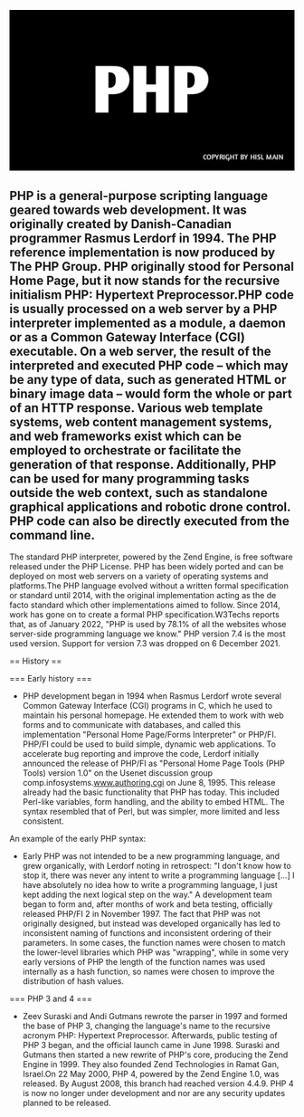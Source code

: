 ![PHP](https://github.com/hackersinsrilankaofc/NOTE-LAB/blob/main/Image/20230626_194740.jpg)

## PHP is a general-purpose scripting language geared towards web development. It was originally created by Danish-Canadian programmer Rasmus Lerdorf in 1994. The PHP reference implementation is now produced by The PHP Group. PHP originally stood for Personal Home Page, but it now stands for the recursive initialism PHP: Hypertext Preprocessor.PHP code is usually processed on a web server by a PHP interpreter implemented as a module, a daemon or as a Common Gateway Interface (CGI) executable.  On a web server, the result of the interpreted and executed PHP code –  which may be any type of data, such as generated HTML or binary image data –  would form the whole or part of an HTTP response.  Various web template systems, web content management systems, and web frameworks exist which can be employed to orchestrate or facilitate the generation of that response. Additionally, PHP can be used for many programming tasks outside the web context, such as standalone graphical applications and robotic drone control. PHP code can also be directly executed from the command line.
The standard PHP interpreter, powered by the Zend Engine, is free software released under the PHP License. PHP has been widely ported and can be deployed on most web servers on a variety of operating systems and platforms.The PHP language evolved without a written formal specification or standard until 2014, with the original implementation acting as the de facto standard which other implementations aimed to follow. Since 2014, work has gone on to create a formal PHP specification.W3Techs reports that, as of January 2022, "PHP is used by 78.1% of all the websites whose server-side programming language we know." PHP version 7.4 is the most used version. Support for version 7.3 was dropped on 6 December 2021.


== History ==


=== Early history ===
- PHP development began in 1994 when Rasmus Lerdorf wrote several Common Gateway Interface (CGI) programs in C, which he used to maintain his personal homepage. He extended them to work with web forms and to communicate with databases, and called this implementation "Personal Home Page/Forms Interpreter" or PHP/FI.
PHP/FI could be used to build simple, dynamic web applications. To accelerate bug reporting and improve the code, Lerdorf initially announced the release of PHP/FI as "Personal Home Page Tools (PHP Tools) version 1.0" on the Usenet discussion group comp.infosystems.www.authoring.cgi on June 8, 1995. This release already had the basic functionality that PHP has today. This included Perl-like variables, form handling, and the ability to embed HTML. The syntax resembled that of Perl, but was simpler, more limited and less consistent.

An example of the early PHP syntax:

- Early PHP was not intended to be a new programming language, and grew organically, with Lerdorf noting in retrospect: "I don't know how to stop it, there was never any intent to write a programming language [...] I have absolutely no idea how to write a programming language, I just kept adding the next logical step on the way." A development team began to form and, after months of work and beta testing, officially released PHP/FI 2 in November 1997.
The fact that PHP was not originally designed, but instead was developed organically has led to inconsistent naming of functions and inconsistent ordering of their parameters. In some cases, the function names were chosen to match the lower-level libraries which PHP was "wrapping", while in some very early versions of PHP the length of the function names was used internally as a hash function, so names were chosen to improve the distribution of hash values.


=== PHP 3 and 4 ===

- Zeev Suraski and Andi Gutmans rewrote the parser in 1997 and formed the base of PHP 3, changing the language's name to the recursive acronym PHP: Hypertext Preprocessor. Afterwards, public testing of PHP 3 began, and the official launch came in June 1998. Suraski and Gutmans then started a new rewrite of PHP's core, producing the Zend Engine in 1999. They also founded Zend Technologies in Ramat Gan, Israel.On 22 May 2000, PHP 4, powered by the Zend Engine 1.0, was released. By August 2008, this branch had reached version 4.4.9. PHP 4 is now no longer under development and nor are any security updates planned to be released.
